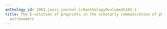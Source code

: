 ```yaml
---
anthology_id: 2001.jasis_journal-ir0anthology0volumeA52A3.1
title: The E-volution of preprints in the scholarly communication of physicists and
  astronomers
---
```

